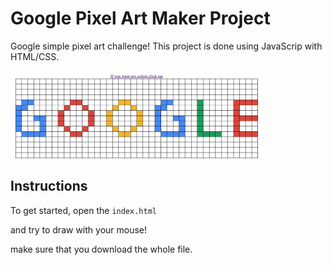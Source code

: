 # Google Pixel Art Maker Project
Google simple pixel art challenge! This project is done using JavaScrip with HTML/CSS.

<img src="Google.png" width = "80%" >

## Instructions

To get started, open the `index.html`

and try to draw with your mouse!

make sure that you download the whole file.
